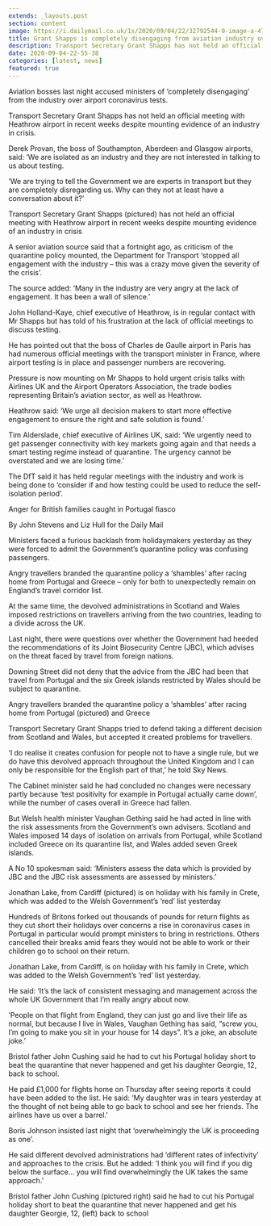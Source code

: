 ```yaml
---
extends: _layouts.post
section: content
image: https://i.dailymail.co.uk/1s/2020/09/04/22/32792544-0-image-a-47_1599255718659.jpg 
title: Grant Shapps is completely disengaging from aviation industry over airport Covid tests 
description: Transport Secretary Grant Shapps has not held an official meeting with Heathrow airport in recent weeks despite mounting evidence of an industry in crisis, amid chaos for travellers from Portugal. 
date: 2020-09-04-22-55-38 
categories: [latest, news] 
featured: true 
--- 
```

Aviation bosses last night accused ministers of ‘completely disengaging’ from the industry over airport coronavirus tests.

Transport Secretary Grant Shapps has not held an official meeting with Heathrow airport in recent weeks despite mounting evidence of an industry in crisis.

Derek Provan, the boss of Southampton, Aberdeen and Glasgow airports, said: ‘We are isolated as an industry and they are not interested in talking to us about testing.

‘We are trying to tell the Government we are experts in transport but they are completely disregarding us. Why can they not at least have a conversation about it?’

Transport Secretary Grant Shapps (pictured) has not held an official meeting with Heathrow airport in recent weeks despite mounting evidence of an industry in crisis

A senior aviation source said that a fortnight ago, as criticism of the quarantine policy mounted, the Department for Transport ‘stopped all engagement with the industry – this was a crazy move given the severity of the crisis’.

The source added: ‘Many in the industry are very angry at the lack of engagement. It has been a wall of silence.’

John Holland-Kaye, chief executive of Heathrow, is in regular contact with Mr Shapps but has told of his frustration at the lack of official meetings to discuss testing.

He has pointed out that the boss of Charles de Gaulle airport in Paris has had numerous official meetings with the transport minister in France, where airport testing is in place and passenger numbers are recovering.

Pressure is now mounting on Mr Shapps to hold urgent crisis talks with Airlines UK and the Airport Operators Association, the trade bodies representing Britain’s aviation sector, as well as Heathrow.

Heathrow said: ‘We urge all decision makers to start more effective engagement to ensure the right and safe solution is found.’

Tim Alderslade, chief executive of Airlines UK, said: ‘We urgently need to get passenger connectivity with key markets going again and that needs a smart testing regime instead of quarantine. The urgency cannot be overstated and we are losing time.’

The DfT said it has held regular meetings with the industry and work is being done to ‘consider if and how testing could be used to reduce the self-isolation period’.

Anger for British families caught in Portugal fiasco 

By John Stevens and Liz Hull for the Daily Mail 

Ministers faced a furious backlash from holidaymakers yesterday as they were forced to admit the Government’s quarantine policy was confusing passengers.

Angry travellers branded the quarantine policy a ‘shambles’ after racing home from Portugal and Greece – only for both to unexpectedly remain on England’s travel corridor list.

At the same time, the devolved administrations in Scotland and Wales imposed restrictions on travellers arriving from the two countries, leading to a divide across the UK.

Last night, there were questions over whether the Government had heeded the recommendations of its Joint Biosecurity Centre (JBC), which advises on the threat faced by travel from foreign nations. 

Downing Street did not deny that the advice from the JBC had been that travel from Portugal and the six Greek islands restricted by Wales should be subject to quarantine.

Angry travellers branded the quarantine policy a ‘shambles’ after racing home from Portugal (pictured) and Greece

Transport Secretary Grant Shapps tried to defend taking a different decision from Scotland and Wales, but accepted it created problems for travellers.

‘I do realise it creates confusion for people not to have a single rule, but we do have this devolved approach throughout the United Kingdom and I can only be responsible for the English part of that,’ he told Sky News.

The Cabinet minister said he had concluded no changes were necessary partly because ‘test positivity for example in Portugal actually came down’, while the number of cases overall in Greece had fallen.

But Welsh health minister Vaughan Gething said he had acted in line with the risk assessments from the Government’s own advisers. Scotland and Wales imposed 14 days of isolation on arrivals from Portugal, while Scotland included Greece on its quarantine list, and Wales added seven Greek islands.

A No 10 spokesman said: ‘Ministers assess the data which is provided by JBC and the JBC risk assessments are assessed by ministers.’

Jonathan Lake, from Cardiff (pictured) is on holiday with his family in Crete, which was added to the Welsh Government’s ‘red’ list yesterday

Hundreds of Britons forked out thousands of pounds for return flights as they cut short their holidays over concerns a rise in coronavirus cases in Portugal in particular would prompt ministers to bring in restrictions. Others cancelled their breaks amid fears they would not be able to work or their children go to school on their return.

Jonathan Lake, from Cardiff, is on holiday with his family in Crete, which was added to the Welsh Government’s ‘red’ list yesterday.

He said: ‘It’s the lack of consistent messaging and management across the whole UK Government that I’m really angry about now.

‘People on that flight from England, they can just go and live their life as normal, but because I live in Wales, Vaughan Gething has said, “screw you, I’m going to make you sit in your house for 14 days”. It’s a joke, an absolute joke.’

Bristol father John Cushing said he had to cut his Portugal holiday short to beat the quarantine that never happened and get his daughter Georgie, 12, back to school.

He paid £1,000 for flights home on Thursday after seeing reports it could have been added to the list. He said: ‘My daughter was in tears yesterday at the thought of not being able to go back to school and see her friends. The airlines have us over a barrel.’

Boris Johnson insisted last night that ‘overwhelmingly the UK is proceeding as one’.

He said different devolved administrations had ‘different rates of infectivity’ and approaches to the crisis. But he added: ‘I think you will find if you dig below the surface... you will find overwhelmingly the UK takes the same approach.’

Bristol father John Cushing (pictured right) said he had to cut his Portugal holiday short to beat the quarantine that never happened and get his daughter Georgie, 12, (left) back to school

